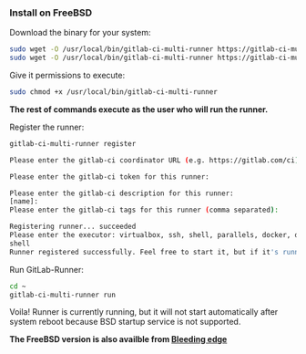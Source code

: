 ### Install on FreeBSD

Download the binary for your system:

```bash
sudo wget -O /usr/local/bin/gitlab-ci-multi-runner https://gitlab-ci-multi-runner-downloads.s3.amazonaws.com/latest/binaries/gitlab-ci-multi-runner-freebsd-amd64
sudo wget -O /usr/local/bin/gitlab-ci-multi-runner https://gitlab-ci-multi-runner-downloads.s3.amazonaws.com/latest/binaries/gitlab-ci-multi-runner-freebsd-386
```

Give it permissions to execute:

```bash
sudo chmod +x /usr/local/bin/gitlab-ci-multi-runner
```

**The rest of commands execute as the user who will run the runner.**

Register the runner:
```bash
gitlab-ci-multi-runner register

Please enter the gitlab-ci coordinator URL (e.g. https://gitlab.com/ci):

Please enter the gitlab-ci token for this runner:

Please enter the gitlab-ci description for this runner:
[name]: 
Please enter the gitlab-ci tags for this runner (comma separated):

Registering runner... succeeded
Please enter the executor: virtualbox, ssh, shell, parallels, docker, docker-ssh:
shell
Runner registered successfully. Feel free to start it, but if it's running already the config should be automatically reloaded!
```

Run GitLab-Runner:

```bash
cd ~
gitlab-ci-multi-runner run
```

Voila! Runner is currently running, but it will not start automatically after system reboot because BSD startup service is not supported.

**The FreeBSD version is also availble from [Bleeding edge](bleeding-edge.md)** 
